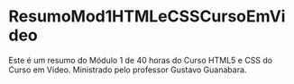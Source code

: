 # ResumoMod1HTMLeCSSCursoEmVideo
Este é um resumo do Módulo 1 de 40 horas do Curso HTML5 e CSS do Curso em Vídeo.
Ministrado pelo professor Gustavo Guanabara.

